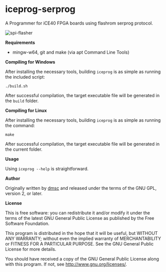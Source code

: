iceprog-serprog
===

A Programmer for iCE40 FPGA boards using flashrom serprog protocol.

![spi-flasher](https://raw.githubusercontent.com/florolf/spi-flasher/master/img/front.jpg)

**Requirements**

* mingw-w64, git and make (via apt Command Line Tools)

**Compiling for Windows**

After installing the necessary tools, building `iceprog` is as simple as running the included script:

```
./build.sh
```

After successful compilation, the target executable file will be generated in the `build` folder.

**Compiling for Linux**

After installing the necessary tools, building `iceprog` is as simple as running the command:

```
make
```

After successful compilation, the target executable file will be generated in the current folder.

**Usage**

Using `iceprog --help` is straightforward.

**Author**

Originally written by [dmsc](https://github.com/dmsc/iceprog-serprog) and released under the terms of the GNU GPL, version 2, or later. 

**License**

This is free software: you can redistribute it and/or modify it under the terms of
the latest GNU General Public License as published by the Free Software Foundation.

This program is distributed in the hope that it will be useful, but WITHOUT ANY WARRANTY;
without even the implied warranty of MERCHANTABILITY or FITNESS FOR A PARTICULAR PURPOSE.
See the GNU General Public License for more details.

You should have received a copy of the GNU General Public License along with this program.
If not, see <http://www.gnu.org/licenses/>.
